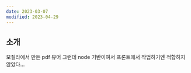 ```yaml
---
date: 2023-03-07
modified: 2023-04-29
---
```


## 소개

모질라에서 만든 pdf 뷰어
그런데 node 기반이여서 프론트에서 작업하기엔 적합하지 않았다...
